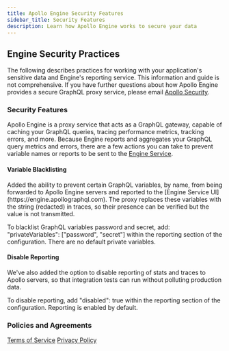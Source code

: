 ```yaml
---
title: Apollo Engine Security Features
sidebar_title: Security Features
description: Learn how Apollo Engine works to secure your data
---
```


<h2 id="security-practices">Engine Security Practices</h2>

The following describes practices for working with your application's sensitive data and Engine's reporting service. This information and guide is not comprehensive. If you have further questions about how Apollo Engine provides a secure GraphQL proxy service, please email [Apollo Security](security@apollographql.com).

<h3 id="security-overview" title="Security Overview">Security Features</h3>

Apollo Engine is a proxy service that acts as a GraphQL gateway, capable of caching your GraphQL queries, tracing performance metrics, tracking errors, and more. Because Engine reports and aggregates your GraphQL query metrics and errors, there are a few actions you can take to prevent variable names or reports to be sent to the [Engine Service](https://engine.apollographql.com).

<h4 id="variable-blacklisting" title="Variable Blacklisting">Variable Blacklisting</h4>
Added the ability to prevent certain GraphQL variables, by name, from being forwarded to Apollo Engine servers and reported to the [Engine Service UI](https://engine.apollographql.com). The proxy replaces these variables with the string (redacted) in traces, so their presence can be verified but the value is not transmitted.

To blacklist GraphQL variables password and secret, add: "privateVariables": ["password", "secret"] within the reporting section of the configuration. There are no default private variables.

<h4 id="disable-reporting" title="Disable Reporting">Disable Reporting</h4>

We've also added the option to disable reporting of stats and traces to Apollo servers, so that integration tests can run without polluting production data.

To disable reporting, add "disabled": true within the reporting section of the configuration. Reporting is enabled by default.

<h3 id="policies" title="Policies and Agreements">Policies and Agreements</h2>

[Terms of Service](https://d14xs1qewsqjcd.cloudfront.net/assets/content/Meteor-Terms-of-Service.pdf)
[Privacy Policy](https://d14xs1qewsqjcd.cloudfront.net/assets/content/Meteor-Privacy-Policy.pdf)